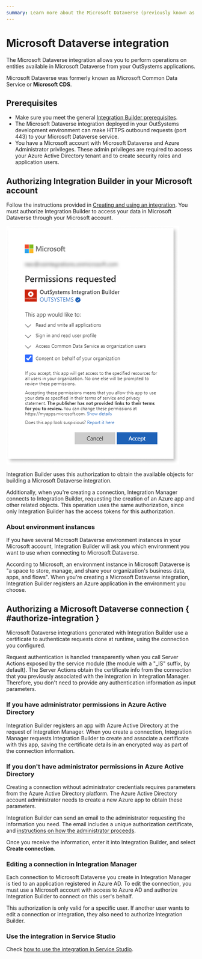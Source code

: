 ```yaml
---
summary: Learn more about the Microsoft Dataverse (previously known as Microsoft Common Data Service) integration.
---
```


# Microsoft Dataverse integration

The Microsoft Dataverse integration allows you to perform operations on entities available in Microsoft Dataverse from your OutSystems applications.

<div class="info" markdown="1">

Microsoft Dataverse was formerly known as Microsoft Common Data Service or **Microsoft CDS**.

</div>

## Prerequisites

* Make sure you meet the general [Integration Builder prerequisites](../set-up.md#prerequisites).
* The Microsoft Dataverse integration deployed in your OutSystems development environment can make HTTPS outbound requests (port 443) to your Microsoft Dataverse service.
* You have a Microsoft account with Microsoft Dataverse and Azure Administrator privileges. These admin privileges are required to access your Azure Active Directory tenant and to create security roles and application users.

## Authorizing Integration Builder in your Microsoft account

Follow the instructions provided in [Creating and using an integration](../use.md#create-use). You must authorize Integration Builder to access your data in Microsoft Dataverse through your Microsoft account.

![Authorizing Integration Builder to access your Microsoft account data](images/ms-authorization-1.png)

Integration Builder uses this authorization to obtain the available objects for building a Microsoft Dataverse integration.

Additionally, when you're creating a connection, Integration Manager connects to Integration Builder, requesting the creation of an Azure app and other related objects. This operation uses the same authorization, since only Integration Builder has the access tokens for this authorization.

### About environment instances

If you have several Microsoft Dataverse environment instances in your Microsoft account, Integration Builder will ask you which environment you want to use when connecting to Microsoft Dataverse.

According to Microsoft, an environment instance in Microsoft Dataverse is "a space to store, manage, and share your organization's business data, apps, and flows". When you're creating a Microsoft Dataverse integration, Integration Builder registers an Azure application in the environment you choose.

## Authorizing a Microsoft Dataverse connection { #authorize-integration }

Microsoft Dataverse integrations generated with Integration Builder use a certificate to authenticate requests done at runtime, using the connection you configured.

Request authentication is handled transparently when you call Server Actions exposed by the service module (the module with a "_IS" suffix, by default). The Server Actions obtain the certificate info from the connection that you previously associated with the integration in Integration Manager. Therefore, you don't need to provide any authentication information as input parameters.

### If you have administrator permissions in Azure Active Directory

Integration Builder registers an app with Azure Active Directory at the request of Integration Manager. When you create a connection, Integration Manager requests Integration Builder to create and associate a certificate with this app, saving the certificate details in an encrypted way as part of the connection information.

### If you don't have administrator permissions in Azure Active Directory

Creating a connection without administrator credentials requires parameters from the Azure Active Directory platform. The Azure Active Directory account administrator needs to create a new Azure app to obtain these parameters.

Integration Builder can send an email to the administrator requesting the information you need. The email includes a unique authorization certificate, and [instructions on how the administrator proceeds](how-register-ib-ms-sp-dv-d360.md).

Once you receive the information, enter it into Integration Builder, and select **Create connection**.

### Editing a connection in Integration Manager

Each connection to Microsoft Dataverse you create in Integration Manager is tied to an application registered in Azure AD. To edit the connection, you must use a Microsoft account with access to Azure AD and authorize Integration Builder to connect on this user's behalf.

This authorization is only valid for a specific user. If another user wants to edit a connection or integration, they also need to authorize Integration Builder.

### Use the integration in Service Studio

Check [how to use the integration in Service Studio](../use.md#use).
